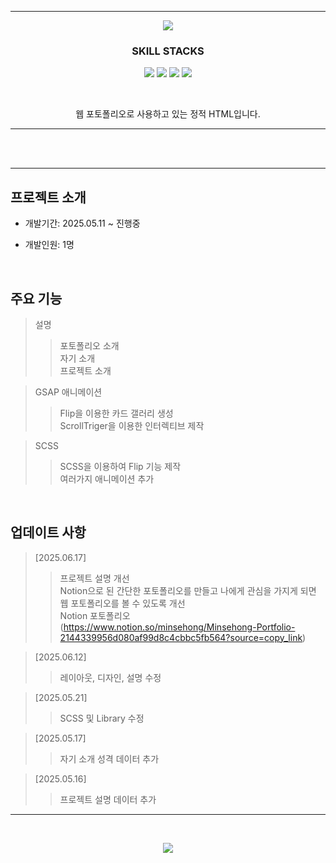 *****
<p align='center'>
  <img src= "https://capsule-render.vercel.app/api?type=soft&color=auto&text=Web%20Portfolio%20Project&fontSize=50&animation=twinkling"/>
</p>

<h3 align='center'>
  SKILL STACKS <br/>
</h3>
<p align='center'>
  <img src="https://img.shields.io/badge/javascript-%23323330.svg?style=for-the-badge&logo=javascript&logoColor=%23F7DF1E"/>
  <img src="https://img.shields.io/badge/html5-%23E34F26.svg?style=for-the-badge&logo=html5&logoColor=white"/>
  <img src="https://img.shields.io/badge/SASS-hotpink.svg?style=for-the-badge&logo=SASS&logoColor=white"/>
  <img src="https://img.shields.io/badge/typescript-%23007ACC.svg?style=for-the-badge&logo=typescript&logoColor=white"/>
</p>
</br>
<p align='center'>
웹 포토폴리오로 사용하고 있는 정적 HTML입니다.</br>
</p>

*****

<br/><br/>



*****

##  프로젝트 소개
+ 개발기간: 2025.05.11 ~ 진행중
  
+ 개발인원: 1명

<br/>


## 주요 기능
> 설명
>> 포토폴리오 소개<br/>
>> 자기 소개<br/>
>> 프로젝트 소개<br/>
       
> GSAP 애니메이션
>> Flip을 이용한 카드 갤러리 생성<br/>
>> ScrollTriger을 이용한 인터렉티브 제작<br/>
       
> SCSS
>> SCSS을 이용하여 Flip 기능 제작<br/>
>> 여러가지 애니메이션 추가<br/>

<br/>

## 업데이트 사항
>[2025.06.17]
>>프로젝트 설명 개선<br/>
>>Notion으로 된 간단한 포토폴리오를 만들고 나에게 관심을 가지게 되면 웹 포토폴리오를 볼 수 있도록 개선<br/>
>>Notion 포토폴리오(https://www.notion.so/minsehong/Minsehong-Portfolio-2144339956d080af99d8c4cbbc5fb564?source=copy_link)

>[2025.06.12]
>>레이아웃, 디자인, 설명 수정

>[2025.05.21]
>>SCSS 및 Library 수정

>[2025.05.17]
>>자기 소개 성격 데이터 추가

>[2025.05.16]
>>프로젝트 설명 데이터 추가

*****

<br/>

<p align='center'>
  <a href="https://minsehong.github.io/">
    <img src="https://capsule-render.vercel.app/api?type=cylinder&color=auto&text=Click%20Explore%20Web&fontAlignY=45&fontSize=40&height=150&animation=blinking&desc=https://minsehong.github.io/&descAlignY=70">
    </img>
  </a>
</p>
